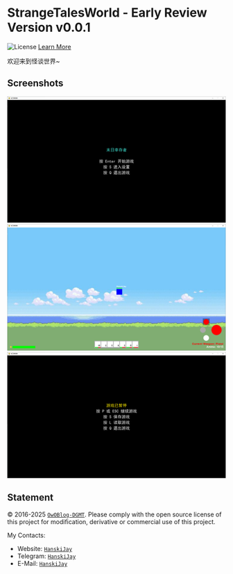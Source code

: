 # StrangeTalesWorld - Early Review Version v0.0.1

![License](https://img.shields.io/badge/License-Apache%202.0-blue.svg) [Learn More](https://opensource.org/licenses/Apache-2.0)

欢迎来到怪谈世界~

## Screenshots

![Main Screen](./data/images/main_screen.png "启动界面")
![Game Screen](./data/images/game_screen.png "游戏界面")
![Pause Screen](./data/images/pause_screen.png "暂停界面")

## Statement

&copy; 2016-2025 [`OwOBlog-DGMT`](https://www.owoblog.com). Please comply with the open source license of this project for modification, derivative or commercial use of this project.

My Contacts:

- Website: [`HanskiJay`](https://www.owoblog.com)
- Telegram: [`HanskiJay`](https://t.me/HanskiJay)
- E-Mail: [`HanskiJay`](mailto:support@owoblog.com)
